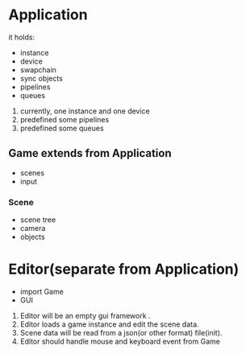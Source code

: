 # Application
it holds:
- instance
- device
- swapchain
- sync objects
- pipelines
- queues
1. currently, one instance and one device
2. predefined some pipelines
3. predefined some queues

## Game extends from Application
- scenes
- input

### Scene
- scene tree
- camera
- objects


# Editor(separate from Application)
- import Game
- GUI

1. Editor will be an empty gui framework .
2. Editor loads a game instance and edit the scene data.
3. Scene data will be read from a json(or other format) file(init).
4. Editor should handle mouse and keyboard event from Game